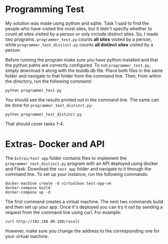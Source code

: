 # Programming Test

My solution was made using python and sqlite.  Task 1 said to find the people who have visited the most sites, 
but it didn't specify whether to count all sites visited by a person or only include distinct sites.  So, I made two programs.  `programmer_test.py` counts **all sites** visited by a person, while `programmer_test_distinct.py` counts **all distinct sites** visited by a person.

Before running the program make sure you have python installed and that the python paths are correctly configured.  To run `programmer_test.py`, simply download it along with the testdb.db file.  Place both files in the same folder and navigate to that folder from the command line.  Then, from within the directory, run the following command:
```
python programmer_test.py
```
You should see the results printed out in the command line.  The same can be done for `programmer_test_distinct.py`:
```
python programmer_test_distinct.py
```

That should cover tasks 1-4.  

# Extras- Docker and API
The `Extras/test app` folder contains files to implement the `programmer_test_distinct.py` program with an API deployed using docker and Flask. Download the `test app` folder and navigate to it through the command line.  To set up your instance, run the following commands: 
```
docker-machine create -d virtualbox test-app-vm
docker-compose build
docker-compose up -d
```
The first command creates a virtual machine.  The next two commands build and then set up your app.  Once it's deployed you can try it out by sending a request from the command line using curl.   For example:
```
curl http://192.168.99.100/result
```
However, make sure you change the address to the corresponding one for your virtual machine.

